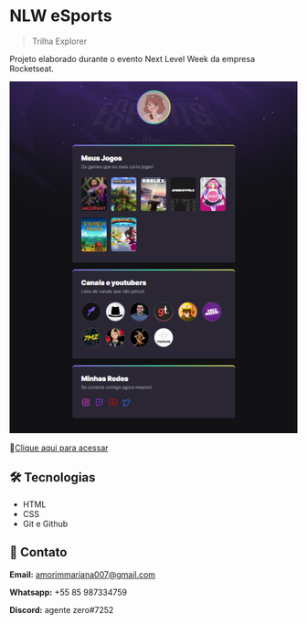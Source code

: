 # NLW eSports 

> Trilha Explorer

Projeto elaborado durante o evento Next Level Week da empresa Rocketseat.

![preview](./.github/preview.png)

🔗[Clique aqui para acessar](https://agentnayu.github.io/NLW-eSports-Explorer/)

## 🛠️ Tecnologias

- HTML
- CSS
- Git e Github

## 🌸 Contato
**Email:** amorimmariana007@gmail.com 

**Whatsapp:** +55 85 987334759

**Discord:**  agente zero#7252